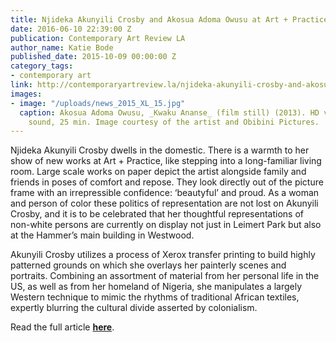 ```yaml
---
title: Njideka Akunyili Crosby and Akosua Adoma Owusu at Art + Practice
date: 2016-06-10 22:39:00 Z
publication: Contemporary Art Review LA
author_name: Katie Bode
published_date: 2015-10-09 00:00:00 Z
category_tags:
- contemporary art
link: http://contemporaryartreview.la/njideka-akunyili-crosby-and-akosua-adoma-owusu-at-art-practice/
images:
- image: "/uploads/news_2015_XL_15.jpg"
  caption: Akosua Adoma Owusu, _Kwaku Ananse_ (film still) (2013). HD video, color,
    sound, 25 min. Image courtesy of the artist and Obibini Pictures.
---
```


Njideka Akunyili Crosby dwells in the domestic. There is a warmth to her show of new works at Art + Practice, like stepping into a long-familiar living room. Large scale works on paper depict the artist alongside family and friends in poses of comfort and repose. They look directly out of the picture frame with an irrepressible confidence: ‘beautyful’ and proud. As a woman and person of color these politics of representation are not lost on Akunyili Crosby, and it is to be celebrated that her thoughtful representations of non-white persons are currently on display not just in Leimert Park but also at the Hammer’s main building in Westwood.

Akunyili Crosby utilizes a process of Xerox transfer printing to build highly patterned grounds on which she overlays her painterly scenes and portraits. Combining an assortment of material from her personal life in the US, as well as from her homeland of Nigeria, she manipulates a largely Western technique to mimic the rhythms of traditional African textiles, expertly blurring the cultural divide asserted by colonialism.

Read the full article **[here](http://contemporaryartreview.la/njideka-akunyili-crosby-and-akosua-adoma-owusu-at-art-practice/)**.